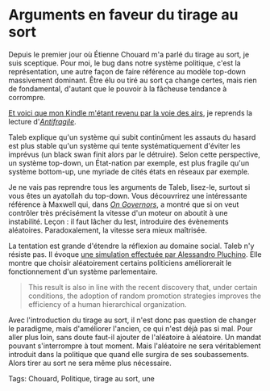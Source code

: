 # Arguments en faveur du tirage au sort

Depuis le premier jour où Étienne Chouard m'a parlé du tirage au sort, je suis sceptique. Pour moi, le bug dans notre système politique, c'est la représentation, une autre façon de faire référence au modèle top-down massivement dominant. Être élu ou tiré au sort ça change certes, mais rien de fondamental, d'autant que le pouvoir à la fâcheuse tendance à corrompre.

[Et voici que mon Kindle m'étant revenu par la voie des airs](/2013/09/19/tribulation-dun-kindle/), je reprends la lecture d'[*Antifragile*](/2013/09/02/lecriture-antifragile/).

Taleb explique qu'un système qui subit continûment les assauts du hasard est plus stable qu'un système qui tente systématiquement d'éviter les imprévus (un black swan finit alors par le détruire). Selon cette perspective, un système top-down, un État-nation par exemple, est plus fragile qu'un système bottom-up, une myriade de cités états en réseaux par exemple.

Je ne vais pas reprendre tous les arguments de Taleb, lisez-le, surtout si vous êtes un ayatollah du top-down. Vous découvrirez une intéressante référence à Maxwell qui, dans [*On Governors*](http://www.seit.adfa.edu.au/staff/sites/hrp/historicalpapers/ongovernors.pdf), a montré que si on veut contrôler très précisément la vitesse d'un moteur on aboutit à une instabilité. Leçon : il faut lâcher du lest, introduire des évènements aléatoires. Paradoxalement, la vitesse sera mieux maîtrisée.

La tentation est grande d'étendre la réflexion au domaine social. Taleb n'y résiste pas. Il évoque [une simulation effectuée par Alessandro Pluchino](http://www.pluchino.it/parliament.html). Elle montre que choisir aléatoirement certains politiciens améliorerait le fonctionnement d'un système parlementaire.

> This result is also in line with the recent discovery that, under certain conditions, the adoption of random promotion strategies improves the efficiency of a human hierarchical organization.

Avec l'introduction du tirage au sort, il n'est donc pas question de changer le paradigme, mais d'améliorer l'ancien, ce qui n'est déjà pas si mal. Pour aller plus loin, sans doute faut-il ajouter de l'aléatoire à aléatoire. Un mandat pouvant s'interrompre à tout moment. Mais l'aléatoire ne sera véritablement introduit dans la politique que quand elle surgira de ses soubassements. Alors tirer au sort ne sera même plus nécessaire.

Tags: Chouard, Politique, tirage au sort, une